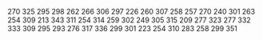 270     325     295     298     262     266     306     297     226     260     307     258     257     270     240     301     263       254     309     213     343     311     254     314     259     302     249     305     315     209     277     323     277     332     333       309     295     293     276     317     336     299     301     223     254     310     283     258     299     351